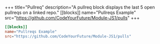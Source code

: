 +++
title="Pullreq"
description="A pullreq block displays the last 5 open pullreqs on a linked repo."
[[blocks]]
name="Pullreqs Example"
src="https://github.com/CodeYourFuture/Module-JS1/pulls"
+++

```toml
[[blocks]]
name="Pullreqs Example"
src="https://github.com/CodeYourFuture/Module-JS1/pulls"
```

